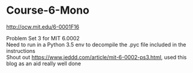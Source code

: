 # Course-6-Mono
http://ocw.mit.edu/6-0001F16

Problem Set 3 for MIT 6.0002 <br>
Need to run in a Python 3.5 env to decompile the .pyc file included in the instructions <br>
Shout out https://www.jeddd.com/article/mit-6-0002-ps3.html, used this blog as an aid really well done

